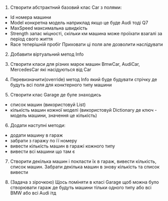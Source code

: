 1. Створити абстрактний базовий клас Car з полями:
- Id номера машини
- Model конкретна модель наприклад якщо це буде Audi тоді Q7
- MaxSpeed максимальна швидкість
- Strength запас міцності, скільки км машина може проїхати взагалі за період свого життя
- Race теперішній пробіг
Приховати ці поля але дозволити наслідувати
2. Добавити віртуальний метод Info

3. Створити класи для різних марок машин BmwCar, AudiCar, MercedesCar які насідуються від Car
4. Перевизначити(override) метод Info який буде будувати стрічку де будуть всі поля для конктерного типу машини 

5. Створити клас Garage де буле знаходись 
- список машин (використовуй List)
- кількість машин кожної моделі (використовуй Dictionary де ключ - модель машини, значення це кількість)
6. Додати наступні методи:
- додати машину в гараж
- забрати з гаражу по її номеру
- вивести кількість машин в гаражі кожного типу
- вивести всі машини що там є


7. Створити декілька машин і покласти їх в гараж, вивести кількість, список машин. Забрати декілька машин в знову кількість та список вивести

8. (Задача з зірочкою) Щось поміняти в класі Garage щоб можна було створювати гараж де будуть машини тільки одного типу або всі BMW або всі Audi ітд